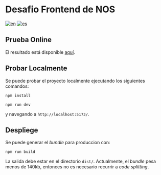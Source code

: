 # Desafio Frontend de NOS

[![en](https://img.shields.io/badge/lang-en-green.svg)](https://github.com/pillowpilot/nos_frontend_challenge/blob/main/README.md)
[![es](https://img.shields.io/badge/lang-es-green.svg)](https://github.com/pillowpilot/nos_frontend_challenge/blob/main/README.es.md)

## Prueba Online

El resultado está disponible [aquí](http://nos-frontend-challenge.s3-website-us-east-1.amazonaws.com/).

## Probar Localmente

Se puede probar el proyecto localmente ejecutando los siguientes comandos:

```shell
npm install
```

```shell
npm run dev
```

y navegando a `http://localhost:5173/`.

## Despliege

Se puede generar el _bundle_ para produccion con:

```shell
npm run build
```

La salida debe estar en el directorio `dist/`. Actualmente, el _bundle_ pesa menos de 140kb, entonces no es necesario recurrir a _code splitting_.
